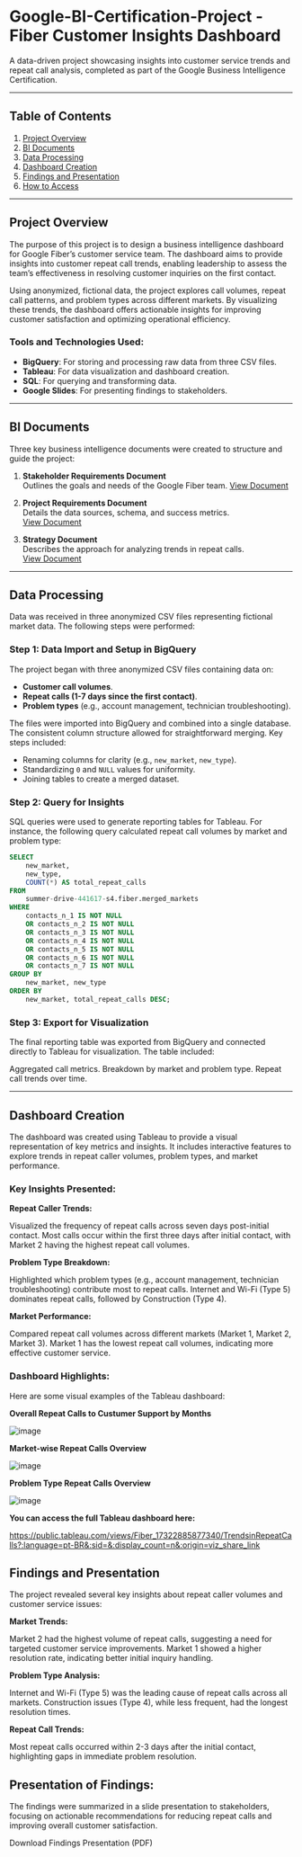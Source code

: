# Google-BI-Certification-Project - Fiber Customer Insights Dashboard

A data-driven project showcasing insights into customer service trends and repeat call analysis, completed as part of the Google Business Intelligence Certification.

---

## Table of Contents
1. [Project Overview](#project-overview)
2. [BI Documents](#bi-documents)
3. [Data Processing](#data-processing)
4. [Dashboard Creation](#dashboard-creation)
5. [Findings and Presentation](#findings-and-presentation)
6. [How to Access](#how-to-access)

---

## Project Overview

The purpose of this project is to design a business intelligence dashboard for Google Fiber’s customer service team. The dashboard aims to provide insights into customer repeat call trends, enabling leadership to assess the team’s effectiveness in resolving customer inquiries on the first contact. 

Using anonymized, fictional data, the project explores call volumes, repeat call patterns, and problem types across different markets. By visualizing these trends, the dashboard offers actionable insights for improving customer satisfaction and optimizing operational efficiency.

### Tools and Technologies Used:
- **BigQuery**: For storing and processing raw data from three CSV files.
- **Tableau**: For data visualization and dashboard creation.
- **SQL**: For querying and transforming data.
- **Google Slides**: For presenting findings to stakeholders.

---

## BI Documents

Three key business intelligence documents were created to structure and guide the project:

1. **Stakeholder Requirements Document**  
   Outlines the goals and needs of the Google Fiber team.
   [View Document](Documents/Stakeholder_Requirements.pdf)

2. **Project Requirements Document**  
   Details the data sources, schema, and success metrics.  
   [View Document](Documents/Project_Requirements.pdf)

3. **Strategy Document**  
   Describes the approach for analyzing trends in repeat calls.  
   [View Document](Documents/Strategy_Document.pdf)

---

## Data Processing
Data was received in three anonymized CSV files representing fictional market data. The following steps were performed:

### Step 1: Data Import and Setup in BigQuery
  The project began with three anonymized CSV files containing data on:
- **Customer call volumes**.
- **Repeat calls (1-7 days since the first contact)**.
- **Problem types** (e.g., account management, technician troubleshooting).

The files were imported into BigQuery and combined into a single database. The consistent column structure allowed for straightforward merging. Key steps included:
- Renaming columns for clarity (e.g., `new_market`, `new_type`).
- Standardizing `0` and `NULL` values for uniformity.
- Joining tables to create a merged dataset.

### Step 2: Query for Insights
SQL queries were used to generate reporting tables for Tableau. For instance, the following query calculated repeat call volumes by market and problem type:
```sql
SELECT 
    new_market,
    new_type,
    COUNT(*) AS total_repeat_calls
FROM 
    summer-drive-441617-s4.fiber.merged_markets
WHERE 
    contacts_n_1 IS NOT NULL 
    OR contacts_n_2 IS NOT NULL 
    OR contacts_n_3 IS NOT NULL 
    OR contacts_n_4 IS NOT NULL 
    OR contacts_n_5 IS NOT NULL 
    OR contacts_n_6 IS NOT NULL 
    OR contacts_n_7 IS NOT NULL
GROUP BY 
    new_market, new_type
ORDER BY 
    new_market, total_repeat_calls DESC;

```
### Step 3: Export for Visualization
The final reporting table was exported from BigQuery and connected directly to Tableau for visualization. The table included:

Aggregated call metrics.
Breakdown by market and problem type.
Repeat call trends over time.

---

## Dashboard Creation
The dashboard was created using Tableau to provide a visual representation of key metrics and insights. It includes interactive features to explore trends in repeat caller volumes, problem types, and market performance.

### Key Insights Presented:
**Repeat Caller Trends:**

Visualized the frequency of repeat calls across seven days post-initial contact.
Most calls occur within the first three days after initial contact, with Market 2 having the highest repeat call volumes.

**Problem Type Breakdown:**

Highlighted which problem types (e.g., account management, technician troubleshooting) contribute most to repeat calls.
Internet and Wi-Fi (Type 5) dominates repeat calls, followed by Construction (Type 4).

**Market Performance:**

Compared repeat call volumes across different markets (Market 1, Market 2, Market 3).
Market 1 has the lowest repeat call volumes, indicating more effective customer service.

### Dashboard Highlights:
Here are some visual examples of the Tableau dashboard:

**Overall Repeat Calls to Custumer Support by Months**

![image](https://github.com/user-attachments/assets/71f2cfdb-22f7-4bd6-8885-bb78d04e9037)

**Market-wise Repeat Calls Overview**

![image](https://github.com/user-attachments/assets/5acfacbe-1745-4cc3-8b7c-de9b75941dd9)

**Problem Type Repeat Calls Overview**

![image](https://github.com/user-attachments/assets/ee1a7974-bd51-4901-9286-41457d9be239)

**You can access the full Tableau dashboard here:**

https://public.tableau.com/views/Fiber_17322885877340/TrendsinRepeatCalls?:language=pt-BR&:sid=&:display_count=n&:origin=viz_share_link

## Findings and Presentation
The project revealed several key insights about repeat caller volumes and customer service issues:

**Market Trends:**

Market 2 had the highest volume of repeat calls, suggesting a need for targeted customer service improvements.
Market 1 showed a higher resolution rate, indicating better initial inquiry handling.

**Problem Type Analysis:**

Internet and Wi-Fi (Type 5) was the leading cause of repeat calls across all markets.
Construction issues (Type 4), while less frequent, had the longest resolution times.

**Repeat Call Trends:**

Most repeat calls occurred within 2-3 days after the initial contact, highlighting gaps in immediate problem resolution.

## Presentation of Findings:
The findings were summarized in a slide presentation to stakeholders, focusing on actionable recommendations for reducing repeat calls and improving overall customer satisfaction.

Download Findings Presentation (PDF)


